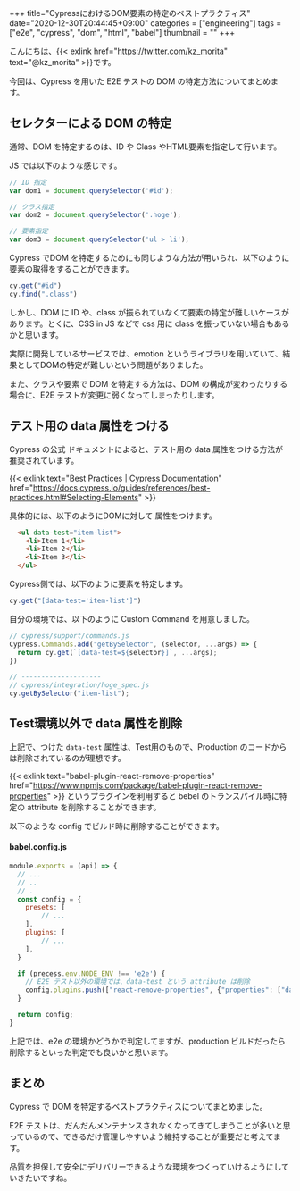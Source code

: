 +++
title="CypressにおけるDOM要素の特定のベストプラクティス"
date="2020-12-30T20:44:45+09:00"
categories = ["engineering"]
tags = ["e2e", "cypress", "dom", "html", "babel"]
thumbnail = ""
+++

こんにちは、{{< exlink href="https://twitter.com/kz_morita" text="@kz_morita" >}}です。

今回は、Cypress を用いた E2E テストの DOM の特定方法についてまとめます。

## セレクターによる DOM の特定

通常、DOM を特定するのは、ID や Class やHTML要素を指定して行います。

JS では以下のような感じです。

```javascript
// ID 指定
var dom1 = document.querySelector('#id');

// クラス指定
var dom2 = document.querySelector('.hoge');

// 要素指定
var dom3 = document.querySelector('ul > li');
```

Cypress でDOM を特定するためにも同じような方法が用いられ、以下のように要素の取得をすることができます。

```javascript
cy.get("#id")
cy.find(".class")
```

しかし、DOM に ID や、class が振られていなくて要素の特定が難しいケースがあります。とくに、CSS in JS などで css 用に class を振っていない場合もあるかと思います。

実際に開発しているサービスでは、emotion というライブラリを用いていて、結果としてDOMの特定が難しいという問題がありました。 

また、クラスや要素で DOM を特定する方法は、DOM の構成が変わったりする場合に、E2E テストが変更に弱くなってしまったりします。

## テスト用の data 属性をつける

Cypress の公式 ドキュメントによると、テスト用の data 属性をつける方法が推奨されています。

{{< exlink text="Best Practices | Cypress Documentation" href="https://docs.cypress.io/guides/references/best-practices.html#Selecting-Elements" >}}

具体的には、以下のようにDOMに対して 属性をつけます。

```html
  <ul data-test="item-list">
    <li>Item 1</li>
    <li>Item 2</li>
    <li>Item 3</li>
  </ul>
```

Cypress側では、以下のように要素を特定します。

```javascript
cy.get("[data-test='item-list']")
```

自分の環境では、以下のように Custom Command を用意しました。

```javascript
// cypress/support/commands.js
Cypress.Commands.add("getBySelector", (selector, ...args) => {
  return cy.get(`[data-test=${selector}]`, ...args);
})

// --------------------
// cypress/integration/hoge_spec.js
cy.getBySelector("item-list");
```

## Test環境以外で data 属性を削除

上記で、つけた `data-test` 属性は、Test用のもので、Production のコードからは削除されているのが理想です。

{{< exlink text="babel-plugin-react-remove-properties" href="https://www.npmjs.com/package/babel-plugin-react-remove-properties" >}} というプラグインを利用すると bebel のトランスパイル時に特定の attribute を削除することができます。

以下のような config でビルド時に削除することができます。

#### babel.config.js
```javascript
module.exports = (api) => {
  // ...
  // ..
  // .
  const config = {
    presets: [
        // ...
    ],
    plugins: [
        // ...
    ],
  }

  if (precess.env.NODE_ENV !== 'e2e') {
    // E2E テスト以外の環境では、data-test という attribute は削除
    config.plugins.push(["react-remove-properties", {"properties": ["data-test"]}])
  }

  return config;
} 
```

上記では、e2e の環境かどうかで判定してますが、production ビルドだったら削除するといった判定でも良いかと思います。

## まとめ

Cypress で DOM を特定するベストプラクティスについてまとめました。

E2E テストは、だんだんメンテナンスされなくなってきてしまうことが多いと思っているので、できるだけ管理しやすいよう維持することが重要だと考えてます。

品質を担保して安全にデリバリーできるような環境をつくっていけるようにしていきたいですね。


